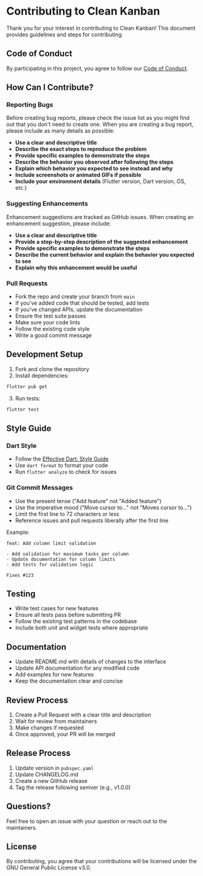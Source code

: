 # Contributing to Clean Kanban

Thank you for your interest in contributing to Clean Kanban! This document provides guidelines and steps for contributing.

## Code of Conduct

By participating in this project, you agree to follow our [Code of Conduct](CODE_OF_CONDUCT.md).

## How Can I Contribute?

### Reporting Bugs

Before creating bug reports, please check the issue list as you might find out that you don't need to create one. When you are creating a bug report, please include as many details as possible:

* **Use a clear and descriptive title**
* **Describe the exact steps to reproduce the problem**
* **Provide specific examples to demonstrate the steps**
* **Describe the behavior you observed after following the steps**
* **Explain which behavior you expected to see instead and why**
* **Include screenshots or animated GIFs if possible**
* **Include your environment details** (Flutter version, Dart version, OS, etc.)

### Suggesting Enhancements

Enhancement suggestions are tracked as GitHub issues. When creating an enhancement suggestion, please include:

* **Use a clear and descriptive title**
* **Provide a step-by-step description of the suggested enhancement**
* **Provide specific examples to demonstrate the steps**
* **Describe the current behavior and explain the behavior you expected to see**
* **Explain why this enhancement would be useful**

### Pull Requests

* Fork the repo and create your branch from `main`
* If you've added code that should be tested, add tests
* If you've changed APIs, update the documentation
* Ensure the test suite passes
* Make sure your code lints
* Follow the existing code style
* Write a good commit message

## Development Setup

1. Fork and clone the repository
2. Install dependencies:
```bash
flutter pub get
```

3. Run tests:
```bash
flutter test
```

## Style Guide

### Dart Style

* Follow the [Effective Dart: Style Guide](https://dart.dev/guides/language/effective-dart/style)
* Use `dart format` to format your code
* Run `flutter analyze` to check for issues

### Git Commit Messages

* Use the present tense ("Add feature" not "Added feature")
* Use the imperative mood ("Move cursor to..." not "Moves cursor to...")
* Limit the first line to 72 characters or less
* Reference issues and pull requests liberally after the first line

Example:
```
feat: Add column limit validation

- Add validation for maximum tasks per column
- Update documentation for column limits
- Add tests for validation logic

Fixes #123
```

## Testing

* Write test cases for new features
* Ensure all tests pass before submitting PR
* Follow the existing test patterns in the codebase
* Include both unit and widget tests where appropriate

## Documentation

* Update README.md with details of changes to the interface
* Update API documentation for any modified code
* Add examples for new features
* Keep the documentation clear and concise

## Review Process

1. Create a Pull Request with a clear title and description
2. Wait for review from maintainers
3. Make changes if requested
4. Once approved, your PR will be merged

## Release Process

1. Update version in `pubspec.yaml`
2. Update CHANGELOG.md
3. Create a new GitHub release
4. Tag the release following semver (e.g., v1.0.0)

## Questions?

Feel free to open an issue with your question or reach out to the maintainers.

## License

By contributing, you agree that your contributions will be licensed under the GNU General Public License v3.0.
